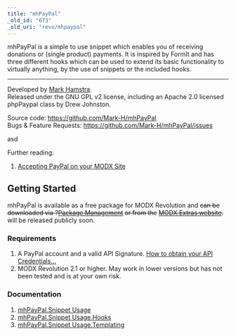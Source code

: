 ```yaml
---
title: "mhPayPal"
_old_id: "673"
_old_uri: "revo/mhpaypal"
---
```


mhPayPal is a simple to use snippet which enables you of receiving donations or (single product) payments. It is inspired by FormIt and has three different hooks which can be used to extend its basic functionality to virtually anything, by the use of snippets or the included hooks.

- - - - - -

Developed by [Mark Hamstra](http://www.markhamstra.com).   
Released under the GNU GPL v2 license, including an Apache 2.0 licensed phpPaypal class by Drew Johnston.

Source code: <https://github.com/Mark-H/mhPayPal>  
Bugs & Feature Requests: <https://github.com/Mark-H/mhPayPal/issues>

asd

Further reading:

1. [Accepting PayPal on your MODX Site](http://www.markhamstra.com/modx-blog/2011/12/accepting-paypal-on-your-modx-site/)

Getting Started
---------------

mhPayPal is available as a free package for MODX Revolution and <del>can be downloaded via ?</del><del>[Package Management](/revolution/2.x/developing-in-modx/advanced-development/package-management "Package Management")</del> <del>or from the</del> <del>[MODX Extras website](http://modx.com/extras/package/mhpaypal)</del><del>.</del> will be released publicly soon.

### Requirements

1. A PayPal account and a valid API Signature. [How to obtain your API Credentials...](https://cms.paypal.com/us/cgi-bin/?cmd=_render-content&content_ID=developer/e_howto_api_ECAPICredentials)
2. MODX Revolution 2.1 or higher. May work in lower versions but has not been tested and is at your own risk.

### Documentation

1. [mhPayPal.Snippet Usage](/extras/revo/mhpaypal/mhpaypal.snippet-usage)
  1. [mhPayPal.Snippet Usage.Hooks](/extras/revo/mhpaypal/mhpaypal.snippet-usage/mhpaypal.snippet-usage.hooks)
  2. [mhPayPal.Snippet Usage.Templating](/extras/revo/mhpaypal/mhpaypal.snippet-usage/mhpaypal.snippet-usage.templating)